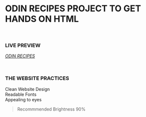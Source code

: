 <h1> ODIN RECIPES PROJECT TO GET HANDS ON HTML </h1> <br>

<h3> LIVE PREVIEW </h3>  

*[ODIN RECIPES](https://notcoder-akash.github.io/odin_recipes/)*



<br> <h3> THE WEBSITE PRACTICES </h3>
  Clean Website Design <br>
  Readable Fonts <br>
  Appealing to eyes <br>

> Recommmended Brightness 90%
